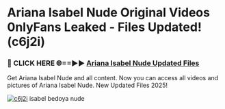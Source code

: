 # Ariana Isabel Nude Original Videos 0nlyFans Leaked - Files Updated! (c6j2i)

<h3>🔴 CLICK HERE 🌐==►► <a href="https://tinyurl.com/yc6ubb5a" rel="nofollow">Ariana Isabel Nude Updated Files</a></h3>

Get Ariana Isabel Nude and all content. Now you can access all videos and pictures of Ariana Isabel Nude. New Updated Files 2025!

[![c6j2i](https://i.imgur.com/7eu0CRL.gif)](https://tinyurl.com/yc6ubb5a)
isabel bedoya nude